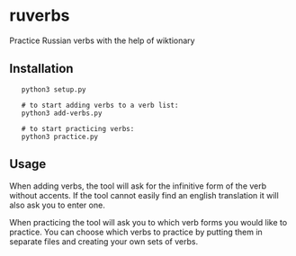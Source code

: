 # ruverbs
 Practice Russian verbs with the help of wiktionary

## Installation
 ```cd /your/path/ruverbs
    python3 setup.py

    # to start adding verbs to a verb list:
    python3 add-verbs.py

    # to start practicing verbs:
    python3 practice.py
```

## Usage
 When adding verbs, the tool will ask for the infinitive form of the verb without accents.
 If the tool cannot easily find an english translation it will also ask you to enter one.


 When practicing the tool will ask you to which verb forms you would like to practice.
 You can choose which verbs to practice by putting them in separate files and creating your own sets of verbs.
